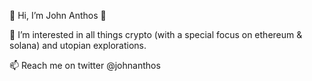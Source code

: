 👋 Hi, I’m John Anthos 🌸

👀 I’m interested in all things crypto (with a special focus on ethereum & solana) and utopian explorations.

📫 Reach me on twitter @johnanthos
